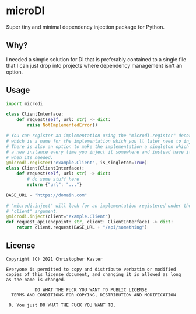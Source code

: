 # microDI

Super tiny and minimal dependency injection package for Python.

## Why?

I needed a simple solution for DI that is preferably contained to a single file that I can just drop into projects
where dependency management isn't an option.

## Usage

````python
import microdi

class ClientInterface:
    def request(self, url: str) -> dict:
        raise NotImplementedError()

# You can register an implementation using the "microdi.register" decorator. It has one required argument
# which is a name for the implementation which you'll later need to inject the implementation again.
# There is also an option to make the implementation a singleton which will prevent microdi from creating
# a new instance every time you inject it somewhere and instead have it create only one instance and reuse it
# when its needed.
@microdi.register("example.Client", is_singleton=True)
class Client(ClientInterface):
    def request(self, url: str) -> dict:
        # do some stuff here
        return {"url": "..."}

BASE_URL = "https://domain.com"

# "microdi.inject" will look for an implementation registered under the name "example.Client" and inject it into the
# "client" argument.
@microdi.inject(client="example.Client")
def request_api(endpoint: str, client: ClientInterface) -> dict:
    return client.request(BASE_URL + "/api/something")
````

## License

```
Copyright (C) 2021 Christopher Kaster

Everyone is permitted to copy and distribute verbatim or modified
copies of this license document, and changing it is allowed as long
as the name is changed.
 
           DO WHAT THE FUCK YOU WANT TO PUBLIC LICENSE
  TERMS AND CONDITIONS FOR COPYING, DISTRIBUTION AND MODIFICATION

 0. You just DO WHAT THE FUCK YOU WANT TO.
```